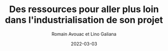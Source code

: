 ---
title: "Des ressources pour aller plus loin dans l'industrialisation de son projet"
date: 2022-03-03
author: "Romain Avouac et Lino Galiana"
draft: false
# layout options: single, single-sidebar
layout: single
---